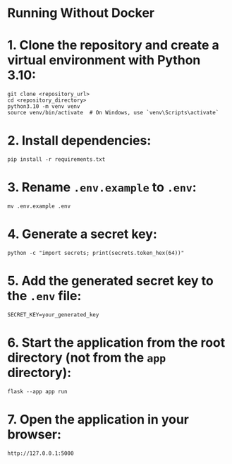 # Running Without Docker

# 1. Clone the repository and create a virtual environment with Python 3.10:
```shell
git clone <repository_url>
cd <repository_directory>
python3.10 -m venv venv
source venv/bin/activate  # On Windows, use `venv\Scripts\activate`
```
# 2. Install dependencies:
```shell
pip install -r requirements.txt
```
# 3. Rename `.env.example` to `.env`:
```shell
mv .env.example .env
```
# 4. Generate a secret key:
```shell
python -c "import secrets; print(secrets.token_hex(64))"
```
# 5. Add the generated secret key to the `.env` file:
```shell
SECRET_KEY=your_generated_key
```
# 6. Start the application from the root directory (not from the `app` directory):
```shell
flask --app app run
```
# 7. Open the application in your browser:
```shell
http://127.0.0.1:5000
```
